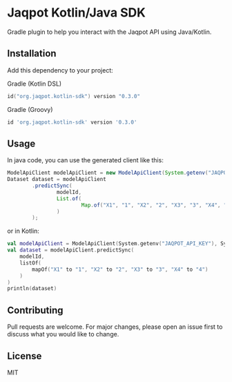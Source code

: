 # Jaqpot Kotlin/Java SDK

Gradle plugin to help you interact with the Jaqpot API using Java/Kotlin.

## Installation

Add this dependency to your project:

Gradle (Kotlin DSL)

```kotlin
id("org.jaqpot.kotlin-sdk") version "0.3.0"
```

Gradle (Groovy)

```groovy
id 'org.jaqpot.kotlin-sdk' version '0.3.0'
``` 

## Usage

In java code, you can use the generated client like this:

```java
ModelApiClient modelApiClient = new ModelApiClient(System.getenv("JAQPOT_API_KEY"), System.getenv("JAQPOT_API_SECRET"));
Dataset dataset = modelApiClient
        .predictSync(
                modelId,
                List.of(
                        Map.of("X1", "1", "X2", "2", "X3", "3", "X4", "4")
                )
        );
```

or in Kotlin:

```kotlin
val modelApiClient = ModelApiClient(System.getenv("JAQPOT_API_KEY"), System.getenv("JAQPOT_API_SECRET"))
val dataset = modelApiClient.predictSync(
    modelId,
    listOf(
        mapOf("X1" to "1", "X2" to "2", "X3" to "3", "X4" to "4")
    )
)
println(dataset)
```

## Contributing

Pull requests are welcome. For major changes, please open an issue first
to discuss what you would like to change.

## License

MIT
